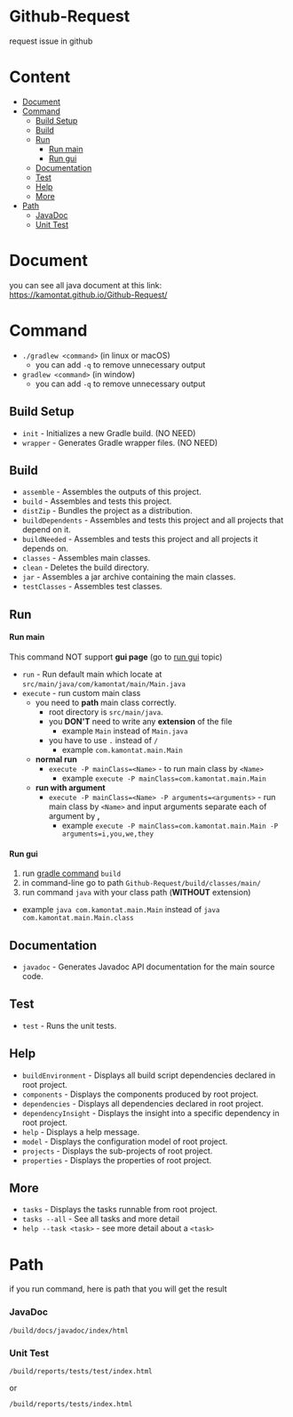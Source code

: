 # Github-Request
request issue in github

# Content
- [Document](#document)
- [Command](#command)
  - [Build Setup](#build-setup)
  - [Build](#build)
  - [Run](#run)
    - [Run main](#run-main)
    - [Run gui](#run-gui)
  - [Documentation](#documentation)
  - [Test](#test)
  - [Help](#help)
  - [More](#more)
- [Path](#path)
  - [JavaDoc](#javadoc)
  - [Unit Test](#unit-test)
  
  
# Document
you can see all java document at this link: https://kamontat.github.io/Github-Request/

# Command
- `./gradlew <command>` (in linux or macOS)
    - you can add `-q` to remove unnecessary output
- `gradlew <command>` (in window)
    - you can add `-q` to remove unnecessary output  

## Build Setup
- `init` - Initializes a new Gradle build. (NO NEED)
- `wrapper` - Generates Gradle wrapper files. (NO NEED)

## Build
- `assemble` - Assembles the outputs of this project.
- `build` - Assembles and tests this project.
- `distZip` - Bundles the project as a distribution.
- `buildDependents` - Assembles and tests this project and all projects that depend on it.
- `buildNeeded` - Assembles and tests this project and all projects it depends on.
- `classes` - Assembles main classes.
- `clean` - Deletes the build directory.
- `jar` - Assembles a jar archive containing the main classes.
- `testClasses` - Assembles test classes.

## Run

#### Run main
This command NOT support **gui page** (go to [run gui](#run-gui) topic)
- `run` - Run default main which locate at `src/main/java/com/kamontat/main/Main.java`
- `execute` - run custom main class
  - you need to **path** main class correctly.
    - root directory is `src/main/java`.
    - you **DON'T** need to write any **extension** of the file 
      - example `Main` instead of `Main.java`
    - you have to use `.` instead of `/` 
      - example `com.kamontat.main.Main`
  - **normal run** 
    - `execute -P mainClass=<Name>` - to run main class by `<Name>`
      - example `execute -P mainClass=com.kamontat.main.Main`
  - **run with argument** 
    - `execute -P mainClass=<Name> -P arguments=<arguments>` - run main class by `<Name>` and input arguments separate each of argument by **,**
      - example `execute -P mainClass=com.kamontat.main.Main -P arguments=i,you,we,they`
      
#### Run gui
1. run [gradle command](#command) `build`
2. in command-line go to path `Github-Request/build/classes/main/`
3. run command `java` with your class path (**WITHOUT** extension)
  - example `java com.kamontat.main.Main` instead of `java com.kamontat.main.Main.class`


## Documentation
- `javadoc` - Generates Javadoc API documentation for the main source code.

## Test
- `test` - Runs the unit tests.

## Help
- `buildEnvironment` - Displays all build script dependencies declared in root project.
- `components` - Displays the components produced by root project.
- `dependencies` - Displays all dependencies declared in root project.
- `dependencyInsight` - Displays the insight into a specific dependency in root project.
- `help` - Displays a help message.
- `model` - Displays the configuration model of root project.
- `projects` - Displays the sub-projects of root project.
- `properties` - Displays the properties of root project.

## More
- `tasks` - Displays the tasks runnable from root project.
- `tasks --all` - See all tasks and more detail
- `help --task <task>` - see more detail about a `<task>`

# Path
if you run command, here is path that you will get the result

### JavaDoc

``` 
/build/docs/javadoc/index/html 
```

### Unit Test

```
/build/reports/tests/test/index.html
```
or 
```
/build/reports/tests/index.html
```
